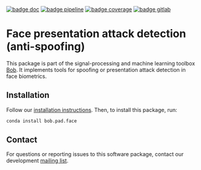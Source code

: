 [![badge doc](https://img.shields.io/badge/docs-v5.0.0-orange.svg)](https://www.idiap.ch/software/bob/docs/bob/bob.pad.face/v5.0.0/sphinx/index.html)
[![badge pipeline](https://gitlab.idiap.ch/bob/bob.pad.face/badges/v5.0.0/pipeline.svg)](https://gitlab.idiap.ch/bob/bob.pad.face/commits/v5.0.0)
[![badge coverage](https://gitlab.idiap.ch/bob/bob.pad.face/badges/v5.0.0/coverage.svg)](https://www.idiap.ch/software/bob/docs/bob/bob.pad.face/v5.0.0/coverage/)
[![badge gitlab](https://img.shields.io/badge/gitlab-project-0000c0.svg)](https://gitlab.idiap.ch/bob/bob.pad.face)

# Face presentation attack detection (anti-spoofing)

This package is part of the signal-processing and machine learning toolbox
[Bob](https://www.idiap.ch/software/bob). It implements tools for spoofing or
presentation attack detection in face biometrics.

## Installation

Follow our
[installation instructions](https://www.idiap.ch/software/bob/install). Then,
to install this package, run:

``` sh
conda install bob.pad.face
```

## Contact

For questions or reporting issues to this software package, contact our
development [mailing list](https://www.idiap.ch/software/bob/discuss).
